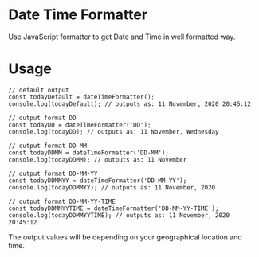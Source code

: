 # Date Time Formatter
Use JavaScript formatter to get Date and Time in well formatted way.

# Usage

```
// default output
const todayDefault = dateTimeFormatter();
console.log(todayDefault); // outputs as: 11 November, 2020 20:45:12
```

```
// output format DD
const todayDD = dateTimeFormatter('DD');
console.log(todayDD); // outputs as: 11 November, Wednesday
```

```
// output format DD-MM
const todayDDMM = dateTimeFormatter('DD-MM');
console.log(todayDDMM); // outputs as: 11 November
```

```
// output format DD-MM-YY
const todayDDMMYY = dateTimeFormatter('DD-MM-YY');
console.log(todayDDMMYY); // outputs as: 11 November, 2020
```

```
// output format DD-MM-YY-TIME
const todayDDMMYYTIME = dateTimeFormatter('DD-MM-YY-TIME');
console.log(todayDDMMYYTIME); // outputs as: 11 November, 2020 20:45:12
```

The output values will be depending on your geographical location and time.